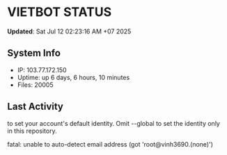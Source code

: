 # VIETBOT STATUS
**Updated**: Sat Jul 12 02:23:16 AM +07 2025

## System Info
- IP: 103.77.172.150
- Uptime: up 6 days, 6 hours, 10 minutes
- Files: 20005

## Last Activity

to set your account's default identity.
Omit --global to set the identity only in this repository.

fatal: unable to auto-detect email address (got 'root@vinh3690.(none)')
